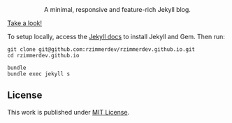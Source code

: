 <div align="center">
  A minimal, responsive and feature-rich Jekyll blog.
</div>

[Take a look!](https://rzimmerdev.github.io)

To setup locally, access the [Jekyll docs](https://jekyllrb.com/docs/installation/) to install Jekyll and Gem.
Then run:

```
git clone git@github.com:rzimmerdev/rzimmerdev.github.io.git
cd rzimmerdev.github.io

bundle
bundle exec jekyll s
```

## License

This work is published under [MIT License](https://opensource.org/license/mit/).

[donation]: https://sponsor.cotes.page/

